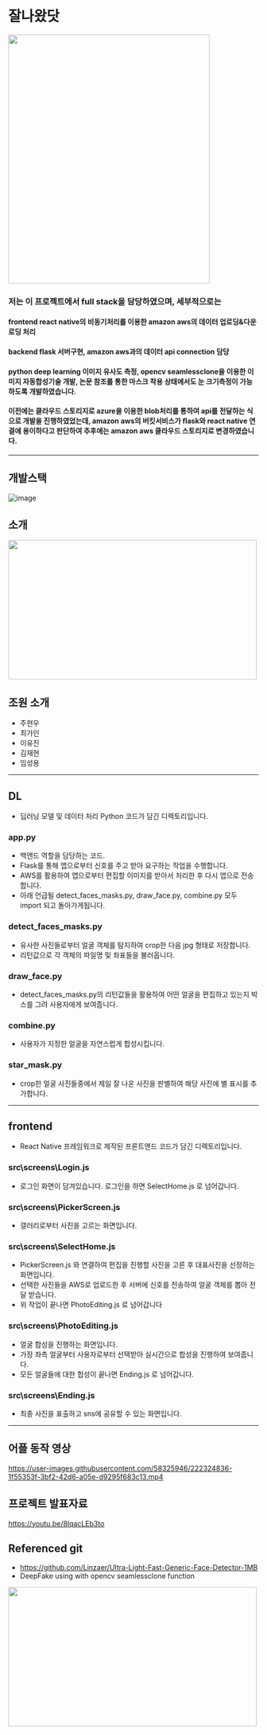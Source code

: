 # 잘나왔닷
<img src="https://user-images.githubusercontent.com/58325946/222323571-894bbb90-18ef-46d0-ae41-71bfbe308e69.png" width="405" height="500"> 

### 저는 이 프로젝트에서 full stack을 담당하였으며, 세부적으로는 
#### frontend react native의 비동기처리를 이용한 amazon aws의 데이터 업로딩&다운로딩 처리
#### backend flask 서버구현, amazon aws과의 데이터 api connection 담당
#### python deep learning 이미지 유사도 측정, opencv seamlessclone을 이용한 이미지 자동합성기술 개발, 논문 참조를 통한 마스크 착용 상태에서도 눈 크기측정이 가능하도록 개발하였습니다.
#### 이전에는 클라우드 스토리지로 azure을 이용한 blob처리를 통하여 api를 전달하는 식으로 개발을 진행하였었는데, amazon aws의 버킷서비스가 flask와 react native 연결에 용이하다고 판단하여 추후에는 amazon aws 클라우드 스토리지로 변경하였습니다.

---
## 개발스택
![image](https://user-images.githubusercontent.com/58325946/222321730-e8e9eeca-104e-4bf7-b6a2-2b57e87600ab.png)


## 소개
<img src="https://user-images.githubusercontent.com/58325946/222318128-d2fe6d3a-d18d-47f1-a178-87050c98cc61.png" width="500" height="280"> 

## 조원 소개

- 주현우
- 최가인
- 이유진
- 김재현
- 임성용

---

## DL

- 딥러닝 모델 및 데이터 처리 Python 코드가 담긴 디렉토리입니다.

### app.py

- 백엔드 역할을 담당하는 코드.
- Flask를 통해 앱으로부터 신호를 주고 받아 요구하는 작업을 수행합니다.
- AWS를 활용하여 앱으로부터 편집할 이미지를 받아서 처리한 후 다시 앱으로 전송합니다.
- 아래 언급될 detect_faces_masks.py, draw_face.py, combine.py 모두 import 되고 돌아가게됩니다.

### detect_faces_masks.py

- 유사한 사진들로부터 얼굴 객체를 탐지하여 crop한 다음 jpg 형태로 저장합니다.
- 리턴값으로 각 객체의 파일명 및 좌표들을 불러옵니다.

### draw_face.py

- detect_faces_masks.py의 리턴값들을 활용하여 어떤 얼굴을 편집하고 있는지 박스를 그려 사용자에게 보여줍니다.

### combine.py

- 사용자가 지정한 얼굴을 자연스럽게 합성시킵니다.

### star_mask.py

- crop한 얼굴 사진들중에서 제일 잘 나온 사진을 판별하여 해당 사진에 별 표시를 추가합니다.

---

## frontend

- React Native 프레임워크로 제작된 프론트앤드 코드가 담긴 디렉토리입니다.

### src\screens\Login.js

- 로그인 화면이 담겨있습니다. 로그인을 하면 SelectHome.js 로 넘어갑니다.

### src\screens\PickerScreen.js

- 갤러리로부터 사진을 고르는 화면입니다.

### src\screens\SelectHome.js

- PickerScreen.js 와 연결하여 편집을 진행할 사진을 고른 후 대표사진을 선정하는 화면입니다.
- 선택한 사진들을 AWS로 업로드한 후 서버에 신호를 전송하여 얼굴 객체를 뽑아 전달 받습니다.
- 위 작업이 끝나면 PhotoEditing.js 로 넘어갑니다

### src\screens\PhotoEditing.js

- 얼굴 합성을 진행하는 화면입니다.
- 가장 좌측 얼굴부터 사용자로부터 선택받아 실시간으로 합성을 진행하여 보여줍니다.
- 모든 얼굴들에 대한 합성이 끝나면 Ending.js 로 넘어갑니다.

### src\screens\Ending.js

- 최종 사진을 표출하고 sns에 공유할 수 있는 화면입니다.

---
## 어플 동작 영상
https://user-images.githubusercontent.com/58325946/222324836-1f55353f-3bf2-42d6-a05e-d9295f683c13.mp4

## 프로젝트 발표자료
https://youtu.be/8lqacLEb3to

## Referenced git

- https://github.com/Linzaer/Ultra-Light-Fast-Generic-Face-Detector-1MB
- DeepFake using with opencv seamlessclone function
<img src="https://user-images.githubusercontent.com/58325946/220177423-6e58cbd0-ec34-4130-94e5-684cc90189bf.gif" width="500" height="280"> 

